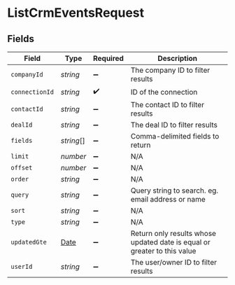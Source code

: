 # ListCrmEventsRequest


## Fields

| Field                                                                                         | Type                                                                                          | Required                                                                                      | Description                                                                                   |
| --------------------------------------------------------------------------------------------- | --------------------------------------------------------------------------------------------- | --------------------------------------------------------------------------------------------- | --------------------------------------------------------------------------------------------- |
| `companyId`                                                                                   | *string*                                                                                      | :heavy_minus_sign:                                                                            | The company ID to filter results                                                              |
| `connectionId`                                                                                | *string*                                                                                      | :heavy_check_mark:                                                                            | ID of the connection                                                                          |
| `contactId`                                                                                   | *string*                                                                                      | :heavy_minus_sign:                                                                            | The contact ID to filter results                                                              |
| `dealId`                                                                                      | *string*                                                                                      | :heavy_minus_sign:                                                                            | The deal ID to filter results                                                                 |
| `fields`                                                                                      | *string*[]                                                                                    | :heavy_minus_sign:                                                                            | Comma-delimited fields to return                                                              |
| `limit`                                                                                       | *number*                                                                                      | :heavy_minus_sign:                                                                            | N/A                                                                                           |
| `offset`                                                                                      | *number*                                                                                      | :heavy_minus_sign:                                                                            | N/A                                                                                           |
| `order`                                                                                       | *string*                                                                                      | :heavy_minus_sign:                                                                            | N/A                                                                                           |
| `query`                                                                                       | *string*                                                                                      | :heavy_minus_sign:                                                                            | Query string to search. eg. email address or name                                             |
| `sort`                                                                                        | *string*                                                                                      | :heavy_minus_sign:                                                                            | N/A                                                                                           |
| `type`                                                                                        | *string*                                                                                      | :heavy_minus_sign:                                                                            | N/A                                                                                           |
| `updatedGte`                                                                                  | [Date](https://developer.mozilla.org/en-US/docs/Web/JavaScript/Reference/Global_Objects/Date) | :heavy_minus_sign:                                                                            | Return only results whose updated date is equal or greater to this value                      |
| `userId`                                                                                      | *string*                                                                                      | :heavy_minus_sign:                                                                            | The user/owner ID to filter results                                                           |